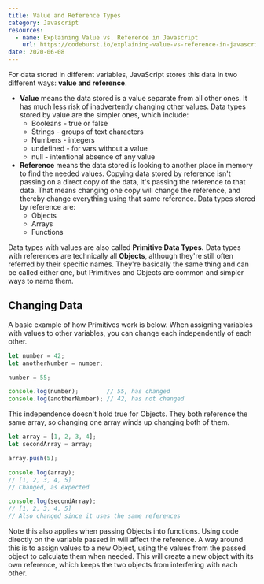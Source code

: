 ```yaml
---
title: Value and Reference Types
category: Javascript
resources:
  - name: Explaining Value vs. Reference in Javascript
    url: https://codeburst.io/explaining-value-vs-reference-in-javascript-647a975e12a0
date: 2020-06-08
---
```


For data stored in different variables, JavaScript stores this data in two different ways: **value and reference**.

* **Value** means the data stored is a value separate from all other ones. It has much less risk of inadvertently changing other values. Data types stored by value are the simpler ones, which include:
  * Booleans - true or false
  * Strings - groups of text characters
  * Numbers - integers
  * undefined - for vars without a value
  * null - intentional absence of any value
* **Reference** means the data stored is looking to another place in memory to find the needed values. Copying data stored by reference isn't passing on a direct copy of the data, it's passing the reference to that data. That means changing one copy will change the reference, and thereby change everything using that same reference. Data types stored by reference are:
  * Objects
  * Arrays
  * Functions

Data types with values are also called **Primitive Data Types.** Data types with references are technically all **Objects**, although they're still often referred by their specific names. They're basically the same thing and can be called either one, but Primitives and Objects are common and simpler ways to name them.

## Changing Data

A basic example of how Primitives work is below. When assigning variables with values to other variables, you can change each independently of each other.

```javascript
let number = 42;
let anotherNumber = number;

number = 55;

console.log(number);        // 55, has changed
console.log(anotherNumber); // 42, has not changed
```

This independence doesn't hold true for Objects. They both reference the same array, so changing one array winds up changing both of them.

```javascript
let array = [1, 2, 3, 4];
let secondArray = array;

array.push(5);

console.log(array);
// [1, 2, 3, 4, 5]
// Changed, as expected

console.log(secondArray);
// [1, 2, 3, 4, 5]
// Also changed since it uses the same references
```

Note this also applies when passing Objects into functions. Using code directly on the variable passed in will affect the reference. A way around this is to assign values to a new Object, using the values from the passed object to calculate them when needed. This will create a new object with its own reference, which keeps the two objects from interfering with each other.

